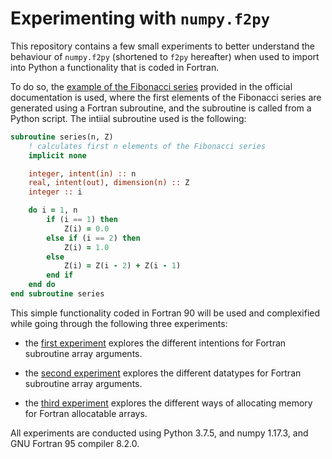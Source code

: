 # Experimenting with `numpy.f2py`

This repository contains a few small experiments to better understand the behaviour of `numpy.f2py` (shortened to `f2py` hereafter) when used to import into Python a functionality that is coded in Fortran.

To do so, the [example of the Fibonacci series](https://docs.scipy.org/doc/numpy/f2py/getting-started.html) provided in the official documentation is used, where the first elements of the Fibonacci series are generated using a Fortran subroutine, and the subroutine is called from a Python script. The intiial subroutine used is the following:

```fortran
subroutine series(n, Z)
    ! calculates first n elements of the Fibonacci series
    implicit none

    integer, intent(in) :: n
    real, intent(out), dimension(n) :: Z
    integer :: i

    do i = 1, n
        if (i == 1) then
            Z(i) = 0.0
        else if (i == 2) then
            Z(i) = 1.0
        else
            Z(i) = Z(i - 2) + Z(i - 1)
        end if
    end do
end subroutine series
```

This simple functionality coded in Fortran 90 will be used and complexified while going through the following three experiments:

* the [first experiment](./1_fib_array_intent) explores the different intentions for Fortran subroutine array arguments.

* the [second experiment](./2_fib_array_datatype) explores the different datatypes for Fortran subroutine array arguments.

* the [third experiment](./3_fib_array_alloc) explores the different ways of allocating memory for Fortran allocatable arrays.

All experiments are conducted using Python 3.7.5, and numpy 1.17.3, and GNU Fortran 95 compiler 8.2.0.
